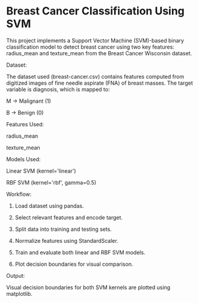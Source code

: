 # Breast Cancer Classification Using SVM

This project implements a Support Vector Machine (SVM)-based binary classification model to detect breast cancer using two key features: radius_mean and texture_mean from the Breast Cancer Wisconsin dataset.

Dataset:

The dataset used (breast-cancer.csv) contains features computed from digitized images of fine needle aspirate (FNA) of breast masses. The target variable is diagnosis, which is mapped to:

M → Malignant (1)

B → Benign (0)


Features Used:

radius_mean

texture_mean


Models Used:

Linear SVM (kernel='linear')

RBF SVM (kernel='rbf', gamma=0.5)


Workflow:

1. Load dataset using pandas.


2. Select relevant features and encode target.


3. Split data into training and testing sets.


4. Normalize features using StandardScaler.


5. Train and evaluate both linear and RBF SVM models.


6. Plot decision boundaries for visual comparison.



Output:

Visual decision boundaries for both SVM kernels are plotted using matplotlib.
